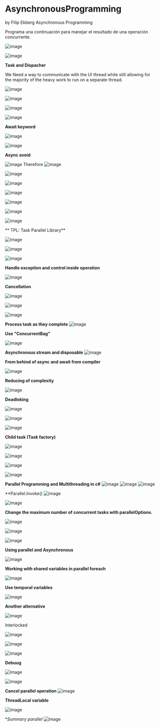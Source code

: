 # AsynchronousProgramming
by Filip Ekberg Asynchronous Programming

Programa una continuación para manejar el resultado de una operación concurrente.

![image](https://github.com/johanalex566/AsynchronousProgramming/assets/40399697/39bfe6cb-3b4d-4a45-ab61-a010dfa3f14d)

![image](https://github.com/johanalex566/AsynchronousProgramming/assets/40399697/f24420cf-ab36-423e-ae13-53f05b8ee2f2)

**Task and Dispacher**

We Need a way to communicate with the UI thread while still allowing for the majority of the heavy work to run on a separate thread.

![image](https://github.com/johanalex566/AsynchronousProgramming/assets/40399697/3d95fb19-53f1-4f21-8834-2420fd7912cb)

![image](https://github.com/johanalex566/AsynchronousProgramming/assets/40399697/d7bdeee9-6d32-4841-a16c-05c229eacc40)


![image](https://github.com/johanalex566/AsynchronousProgramming/assets/40399697/29d6ffec-e12e-42e1-af07-ff9d438d5986)

![image](https://github.com/johanalex566/AsynchronousProgramming/assets/40399697/66965f54-4ff5-4cb0-97e2-d485d5e53c74)

**Await keyword**

![image](https://github.com/johanalex566/AsynchronousProgramming/assets/40399697/231b7ebb-3571-4c18-ab7d-2f2c0ad08489)

![image](https://github.com/johanalex566/AsynchronousProgramming/assets/40399697/33222081-1b82-4384-b7c2-6e60e49b043a)

**Async avoid**

![image](https://github.com/johanalex566/AsynchronousProgramming/assets/40399697/e1c9997d-edfc-4b0d-9859-636579ee48de)
Therefore
![image](https://github.com/johanalex566/AsynchronousProgramming/assets/40399697/82332df4-ac0a-4bf3-8285-dde0a9cfd5c3)

![image](https://github.com/johanalex566/AsynchronousProgramming/assets/40399697/8e9d7c8d-e030-4309-9319-45acabcdf4b9)

![image](https://github.com/johanalex566/AsynchronousProgramming/assets/40399697/ee76f344-da29-4f7b-bb23-2b668a3c3ca9)

![image](https://github.com/johanalex566/AsynchronousProgramming/assets/40399697/612b32f9-107d-46f5-8767-df46e9dcc514)

![image](https://github.com/johanalex566/AsynchronousProgramming/assets/40399697/63711763-df7c-4e3d-97ae-3e748e66e9b2)

![image](https://github.com/johanalex566/AsynchronousProgramming/assets/40399697/ec2a1ab0-5319-456c-8c7b-0cbdc6eb09f1)

![image](https://github.com/johanalex566/AsynchronousProgramming/assets/40399697/e9b045f9-2bb7-44e9-a0e9-4050d68346a2)

** TPL: Task Parallel Library**

![image](https://github.com/johanalex566/AsynchronousProgramming/assets/40399697/03d11704-b07c-4153-891f-4b6c2df215ca)

![image](https://github.com/johanalex566/AsynchronousProgramming/assets/40399697/0b43482a-79a9-49b8-8bfe-de8fea30c532)

![image](https://github.com/johanalex566/AsynchronousProgramming/assets/40399697/80a11ea4-a29f-4112-9a18-03e793671e6c)

**Handle exception and control inside operation**

![image](https://github.com/johanalex566/AsynchronousProgramming/assets/40399697/c652f51a-2d34-4f79-a1de-2c2a63cd6e7a)

**Cancellation**

![image](https://github.com/johanalex566/AsynchronousProgramming/assets/40399697/a97359b2-4eba-4fb9-98b2-81bb602ee358)

![image](https://github.com/johanalex566/AsynchronousProgramming/assets/40399697/e59b74aa-85ee-4bf9-bce9-99cec99c24da)

![image](https://github.com/johanalex566/AsynchronousProgramming/assets/40399697/8e722c91-e48c-4b1a-9ac6-d8c41f0a683b)

**Process task as they complete**
![image](https://github.com/johanalex566/AsynchronousProgramming/assets/40399697/77973a86-e4a4-40ba-9e06-b91a1f34332f)

**Use "ConcurrentBag"**

![image](https://github.com/johanalex566/AsynchronousProgramming/assets/40399697/a92d7efd-4c47-45ab-9844-c7e9537dff51)

**Asynchronous stream and disposable**
![image](https://github.com/johanalex566/AsynchronousProgramming/assets/40399697/2fc8aaa4-fe02-441a-8e8f-df3c6391f8a4)

**From behind of async and await from compiler**

![image](https://github.com/johanalex566/AsynchronousProgramming/assets/40399697/db8c5349-4599-433d-8498-0d89b11c6cb2)

**Reducing of complexity**

![image](https://github.com/johanalex566/AsynchronousProgramming/assets/40399697/adece3db-a407-455e-85a4-941de4c07855)


**Deadloking**

![image](https://github.com/johanalex566/AsynchronousProgramming/assets/40399697/2cbafcd1-82f8-4b2e-a64f-f4929e92b8e4)


![image](https://github.com/johanalex566/AsynchronousProgramming/assets/40399697/897ccb50-cd2e-4cd6-847c-5951e793ab50)

![image](https://github.com/johanalex566/AsynchronousProgramming/assets/40399697/b4165213-fee4-4dfa-907a-0400da1e4f66)

**Child task (Task factory)**

![image](https://github.com/johanalex566/AsynchronousProgramming/assets/40399697/fffeb52a-c869-4a37-8ead-728b8f3cc68e)

![image](https://github.com/johanalex566/AsynchronousProgramming/assets/40399697/3ebbb795-f57e-4e28-b2e5-9722b55126b5)

![image](https://github.com/johanalex566/AsynchronousProgramming/assets/40399697/8e0ef4ca-7d88-4926-94ec-920242425a4c)


![image](https://github.com/johanalex566/AsynchronousProgramming/assets/40399697/e732b257-49d9-41e1-90ab-ce01f076ef3c)

**Parallel Programming and Multithreading in c#**
![image](https://github.com/johanalex566/AsynchronousProgramming/assets/40399697/71ad4712-a9cc-4096-a240-0ee3b59932a2)
![image](https://github.com/johanalex566/AsynchronousProgramming/assets/40399697/27f3c6d1-6993-4161-98da-806c5619aaaa)
![image](https://github.com/johanalex566/AsynchronousProgramming/assets/40399697/6c918f29-56d4-4931-8bbc-e395defce5b0)

**Parallel.Invoke()
![image](https://github.com/johanalex566/AsynchronousProgramming/assets/40399697/30e02b37-042e-4f4b-8db3-70fa7c2b5362)

![image](https://github.com/johanalex566/AsynchronousProgramming/assets/40399697/0e7cfc4a-e5fc-407a-924f-868c020a9b37)

**Change the maximum number of concurrent tasks with parallelOptions.**

![image](https://github.com/johanalex566/AsynchronousProgramming/assets/40399697/4ad20fc5-e817-4a7d-ad65-559bfe9819ed)

![image](https://github.com/johanalex566/AsynchronousProgramming/assets/40399697/3501a7df-4910-4e75-94d4-7f6b17d8ac55)

![image](https://github.com/johanalex566/AsynchronousProgramming/assets/40399697/17b56eb5-d007-4677-9f3c-634435393a9f)

**Using parallel and Asynchronous**

![image](https://github.com/johanalex566/AsynchronousProgramming/assets/40399697/a6c9e93e-9b93-4e6d-8012-643e0cd74ece)

**Working with shared variables in parallel foreach**

![image](https://github.com/johanalex566/AsynchronousProgramming/assets/40399697/3c5f9bad-c784-4740-8df3-e69dcbdcf8e8)

**Use temporal variables**

![image](https://github.com/johanalex566/AsynchronousProgramming/assets/40399697/6088adec-09cc-4616-99c6-f57dac39f845)

**Another alternative** 

![image](https://github.com/johanalex566/AsynchronousProgramming/assets/40399697/18e31124-b110-414b-a758-ffc79eaec54b)

Interlocked

![image](https://github.com/johanalex566/AsynchronousProgramming/assets/40399697/34cbaff5-3cfa-4fc7-95ee-e69074260735)


![image](https://github.com/johanalex566/AsynchronousProgramming/assets/40399697/2bc28eda-3a1d-40ca-b9c5-4a1994f724ee)

![image](https://github.com/johanalex566/AsynchronousProgramming/assets/40399697/5f81f58a-e375-4625-9501-e7f59c9851cc)


**Debuug**

![image](https://github.com/johanalex566/AsynchronousProgramming/assets/40399697/adac25a7-9dfa-4c73-b6b2-eb1a913b38c0)

![image](https://github.com/johanalex566/AsynchronousProgramming/assets/40399697/c57588c8-53fa-44da-ba84-0676896b38ed)

**Cancel parallel operation**
![image](https://github.com/johanalex566/AsynchronousProgramming/assets/40399697/5e38a544-6950-4b3b-b904-1bf63d28fec5)

**ThreadLocal variable**

![image](https://github.com/johanalex566/AsynchronousProgramming/assets/40399697/0ddcb6f5-39b1-4e14-a46d-37b8e2f4e36b)

**Summary parallel*
![image](https://github.com/johanalex566/AsynchronousProgramming/assets/40399697/9113a08e-e945-4dc8-a1f0-f1bbb43c42c8)


